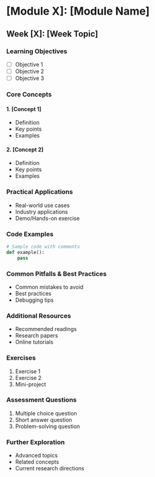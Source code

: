 # [Module X]: [Module Name]
## Week [X]: [Week Topic]

### Learning Objectives
- [ ] Objective 1
- [ ] Objective 2
- [ ] Objective 3

### Core Concepts
#### 1. [Concept 1]
- Definition
- Key points
- Examples

#### 2. [Concept 2]
- Definition
- Key points
- Examples

### Practical Applications
- Real-world use cases
- Industry applications
- Demo/Hands-on exercise

### Code Examples
```python
# Sample code with comments
def example():
    pass
```

### Common Pitfalls & Best Practices
- Common mistakes to avoid
- Best practices
- Debugging tips

### Additional Resources
- Recommended readings
- Research papers
- Online tutorials

### Exercises
1. Exercise 1
2. Exercise 2
3. Mini-project

### Assessment Questions
1. Multiple choice question
2. Short answer question
3. Problem-solving question

### Further Exploration
- Advanced topics
- Related concepts
- Current research directions
